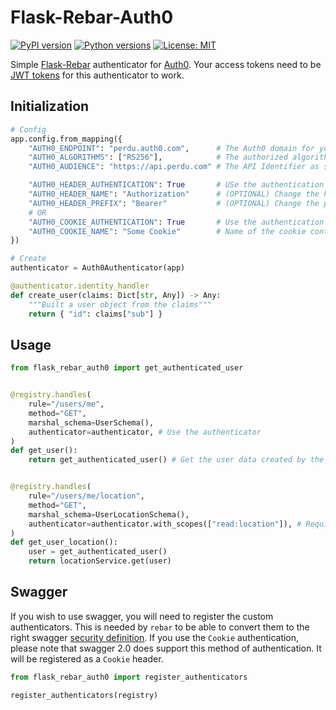 # Flask-Rebar-Auth0
[![PyPI version](https://badge.fury.io/py/flask-rebar-auth0.svg)](https://badge.fury.io/py/flask-rebar-auth0)
[![Python versions](https://img.shields.io/pypi/pyversions/Flask-Rebar-Auth0.svg)](https://badge.fury.io/py/flask-rebar-auth0)
[![License: MIT](https://img.shields.io/badge/License-MIT-yellow.svg)](https://github.com/Sytten/flask-rebar-auth0/blob/master/LICENSE)

Simple [Flask-Rebar](https://github.com/plangrid/flask-rebar) authenticator for [Auth0](https://auth0.com).
Your access tokens need to be [JWT tokens](https://auth0.com/docs/api-auth/tutorials/verify-access-token) for this authenticator to work.

## Initialization
```python
# Config
app.config.from_mapping({
    "AUTH0_ENDPOINT": "perdu.auth0.com",      # The Auth0 domain for your tenant
    "AUTH0_ALGORITHMS": ["RS256"],            # The authorized algorithms, you should not have to change it
    "AUTH0_AUDIENCE": "https://api.perdu.com" # The API Identifier as set on Auth0

    "AUTH0_HEADER_AUTHENTICATION": True       # USe the authentication by header
    "AUTH0_HEADER_NAME": "Authorization"      # (OPTIONAL) Change the header used
    "AUTH0_HEADER_PREFIX": "Bearer"           # (OPTIONAL) Change the prefix used
    # OR
    "AUTH0_COOKIE_AUTHENTICATION": True       # Use the authentication by cookie
    "AUTH0_COOKIE_NAME": "Some Cookie"        # Name of the cookie containing the access token
})

# Create
authenticator = Auth0Authenticator(app)

@authenticator.identity_handler
def create_user(claims: Dict[str, Any]) -> Any:
    """Built a user object from the claims"""
    return { "id": claims["sub"] }
```

## Usage
```python
from flask_rebar_auth0 import get_authenticated_user


@registry.handles(
    rule="/users/me",
    method="GET",
    marshal_schema=UserSchema(),
    authenticator=authenticator, # Use the authenticator
)
def get_user():
    return get_authenticated_user() # Get the user data created by the identity_handler


@registry.handles(
    rule="/users/me/location",
    method="GET",
    marshal_schema=UserLocationSchema(),
    authenticator=authenticator.with_scopes(["read:location"]), # Require some scopes to access the ressource
)
def get_user_location():
    user = get_authenticated_user()
    return locationService.get(user)
```

## Swagger
If you wish to use swagger, you will need to register the custom authenticators.
This is needed by `rebar` to be able to convert them to the right swagger [security definition](https://swagger.io/docs/specification/2-0/authentication/).
If you use the `Cookie` authentication, please note that swagger 2.0 does support this method of authentication. It will be registered as a `Cookie` header.
```python
from flask_rebar_auth0 import register_authenticators

register_authenticators(registry)
```
